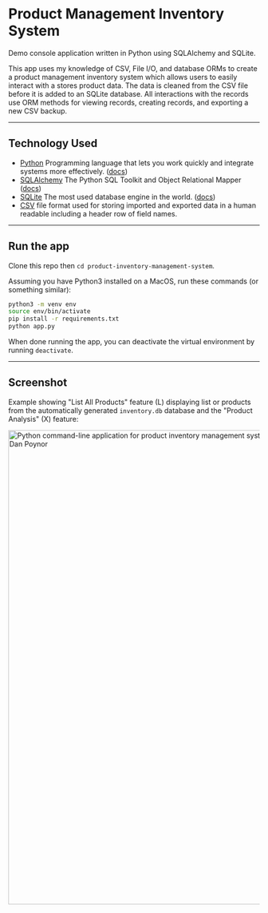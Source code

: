 # Product Management Inventory System

Demo console application written in Python using SQLAlchemy and SQLite.

This app uses my knowledge of CSV, File I/O, and database ORMs to create a product management inventory system which allows users to easily interact with a stores product data. The data is cleaned from the CSV file before it is added to an SQLite  database. All interactions with the records use ORM methods for viewing records, creating records, and exporting a new CSV backup.

---

## Technology Used

- [Python](https://www.python.org/) Programming language that lets you work quickly
and integrate systems more effectively. ([docs](https://docs.python.org/3/))
- [SQLAlchemy](https://www.sqlalchemy.org/) The Python SQL Toolkit and Object Relational Mapper ([docs](https://docs.sqlalchemy.org/en/latest/))
- [SQLite](https://www.sqlite.org/) The most used database engine in the world. ([docs](https://www.sqlite.org/docs.html))
- [CSV](https://en.wikipedia.org/wiki/Comma-separated_values) file format used for storing imported and exported data in a human readable including a header row of field names.

---

## Run the app

Clone this repo then `cd product-inventory-management-system`.

Assuming you have Python3 installed on a MacOS, run these commands (or something similar):

```bash
python3 -m venv env
source env/bin/activate
pip install -r requirements.txt
python app.py
```

When done running the app, you can deactivate the virtual environment by running `deactivate`.

---

## Screenshot

Example showing "List All Products" feature (L) displaying list or products from the automatically generated `inventory.db` database and the "Product Analysis" (X) feature:

<img src="https://user-images.githubusercontent.com/764270/180823172-e3fcfa28-d393-489c-ab42-1e0edf32a6a8.png" data-canonical-src="https://user-images.githubusercontent.com/764270/180823172-e3fcfa28-d393-489c-ab42-1e0edf32a6a8.png" width="548" height="950" alt="Python command-line application for product inventory management system by Dan Poynor" />
